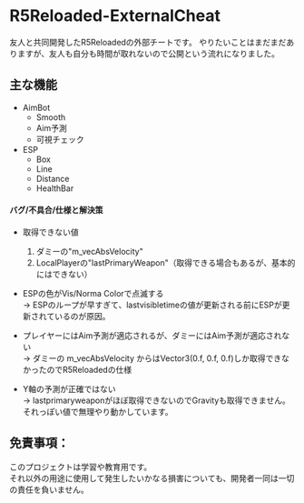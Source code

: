 # R5Reloaded-ExternalCheat
友人と共同開発したR5Reloadedの外部チートです。
やりたいことはまだまだありますが、友人も自分も時間が取れないので公開という流れになりました。

## 主な機能
- AimBot
  * Smooth
  * Aim予測
  * 可視チェック
- ESP
  * Box
  * Line
  * Distance
  * HealthBar

#### バグ/不具合/仕様と解決策
* 取得できない値
  1. ダミーの"m_vecAbsVelocity"
  2. LocalPlayerの"lastPrimaryWeapon"（取得できる場合もあるが、基本的にはできない）

* ESPの色がVis/Norma Colorで点滅する  
  -> ESPのループが早すぎて、lastvisibletimeの値が更新される前にESPが更新されているのが原因。

* プレイヤーにはAim予測が適応されるが、ダミーにはAim予測が適応されない  
  -> ダミーの m_vecAbsVelocity からはVector3(0.f, 0.f, 0.f)しか取得できなかったのでR5Reloadedの仕様

* Y軸の予測が正確ではない  
  -> lastprimaryweaponがほぼ取得できないのでGravityも取得できません。それっぽい値で無理やり動かしています。

## 免責事項：
このプロジェクトは学習や教育用です。  
それ以外の用途に使用して発生したいかなる損害についても、開発者一同は一切の責任を負いません。
